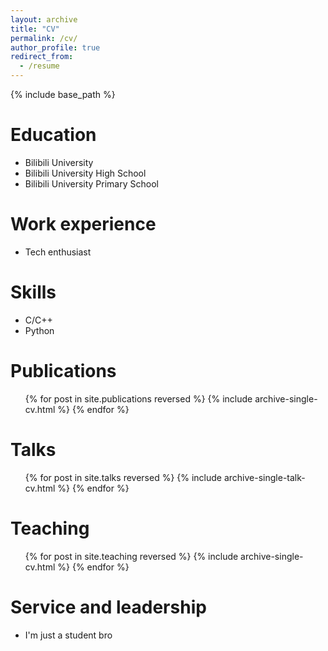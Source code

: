```yaml
---
layout: archive
title: "CV"
permalink: /cv/
author_profile: true
redirect_from:
  - /resume
---
```


{% include base_path %}

Education
======
* Bilibili University 
* Bilibili University High School
* Bilibili University Primary School 

Work experience 
======
* Tech enthusiast 

Skills
======
* C/C++
* Python

Publications
======
  <ul>{% for post in site.publications reversed %}
    {% include archive-single-cv.html %}
  {% endfor %}</ul>
  
Talks 
======
  <ul>{% for post in site.talks reversed %}
    {% include archive-single-talk-cv.html  %}
  {% endfor %}</ul>
  
Teaching 
======
  <ul>{% for post in site.teaching reversed %}
    {% include archive-single-cv.html %}
  {% endfor %}</ul>
  
Service and leadership
======
* I'm just a student bro
